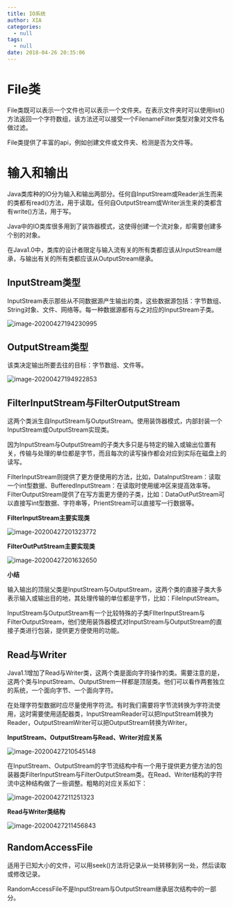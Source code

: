 ```yaml
---
title: IO系统
author: XIA
categories:
  - null
tags:
  - null
date: 2018-04-26 20:35:06
---
```


# File类

File类既可以表示一个文件也可以表示一个文件夹。在表示文件夹时可以使用list()方法返回一个字符数组，该方法还可以接受一个FilenameFilter类型对象对文件名做过滤。

File类提供了丰富的api，例如创建文件或文件夹、检测是否为文件等。

# 输入和输出

Java类库种的IO分为输入和输出两部分。任何自InputStream或Reader派生而来的类都有read()方法，用于读取。任何自OutputStream或Writer派生来的类都含有write()方法，用于写。

Java中的IO类库很多用到了装饰器模式，这使得创建一个流对象，却需要创建多个别的对象。

在Java1.0中，类库的设计者限定与输入流有关的所有类都应该从InputStream继承，与输出有关的所有类都应该从OutputStream继承。

## InputStream类型

InputStream表示那些从不同数据源产生输出的类，这些数据源包括：字节数组、String对象、文件、网络等。每一种数据源都有与之对应的InputStream子类。

![image-20200427194230995](https://xbxblog2.bj.bcebos.com/IO%2Fimage-20200427194230995.png)

## OutputStream类型

该类决定输出所要去往的目标：字节数组、文件等。

![image-20200427194922853](https://xbxblog2.bj.bcebos.com/IO%2Fimage-20200427194922853.png)

## FilterInputStream与FilterOutputStream

这两个类派生自InputStream与OutputStream。使用装饰器模式，内部封装一个InputStream或OutputStream实现类。

因为InputStream与OutputStream的子类大多只是与特定的输入或输出位置有关，传输与处理的单位都是字节，而且每次的读写操作都会对应到实际在磁盘上的读写。

FilterInputStream则提供了更方便使用的方法，比如，DataInputStream：读取一个int型数据、BufferedInputStream：在读取时使用缓冲区来提高效率等。FilterOutputStream提供了在写方面更方便的子类，比如：DataOutPutStream可以直接写int型数据、字符串等，PrientStream可以直接写一行数据等。

**FilterInputStream主要实现类**

![image-20200427201323772](https://xbxblog2.bj.bcebos.com/IO%2Fimage-20200427201323772.png)

**FilterOutPutStream主要实现类**

![image-20200427201632650](https://xbxblog2.bj.bcebos.com/IO%2Fimage-20200427201632650.png)

**小结**

输入输出的顶层父类是InputStream与OutputStream，这两个类的直接子类大多表示输入或输出目的地，其处理传输的单位都是字节，比如：FileInputStream。

InputStream与OutputStream有一个比较特殊的子类FIlterInputStream与FilterOutputStream，他们使用装饰器模式对InputStream与OutputStream的直接子类进行包装，提供更方便使用的功能。

## Read与Writer

Java1.1增加了Read与Writer类，这两个类是面向字符操作的类。需要注意的是，这两个类与InputStream、OutputStrem一样都是顶层类。他们可以看作两套独立的系统，一个面向字节、一个面向字符。

在处理字符型数据时应尽量使用字符流。有时我们需要将字节流转换为字符流使用，这时需要使用适配器类，InputStreamReader可以把InputStream转换为Reader，OutputStreamWriter可以把OutputStream转换为Writer。

**InputStream、OutputStream与Read、Writer对应关系**

![image-20200427210545148](https://xbxblog2.bj.bcebos.com/IO%2Fimage-20200427210545148.png)

在InputStream、OutputStream的字节流结构中有一个用于提供更方便方法的包装器类FilterInputStream与FilterOutputStream类。在Read、Writer结构的字符流中这种结构做了一些调整。粗略的对应关系如下：

![image-20200427211251323](https://xbxblog2.bj.bcebos.com/IO%2Fimage-20200427211251323.png)

**Read与Writer类结构**

![image-20200427211456843](https://xbxblog2.bj.bcebos.com/IO%2Fimage-20200427211456843.png)

## RandomAccessFile

适用于已知大小的文件，可以用seek()方法将记录从一处转移到另一处，然后读取或修改记录。

RandomAccessFile不是InputStream与OutputStream继承层次结构中的一部分。
